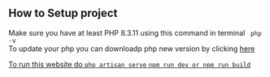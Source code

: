 
## How to Setup project

Make sure you have at least PHP 8.3.11 using this command in terminal
`` 
php -v
``
<br>
To update your php you can downloadp php new version by clicking <a href="https://windows.php.net/downloads/releases/php-8.3.12-nts-Win32-vs16-x64.zip">here

To run this website do
``
php artisan serve
``
``
npm run dev or npm run build
``
